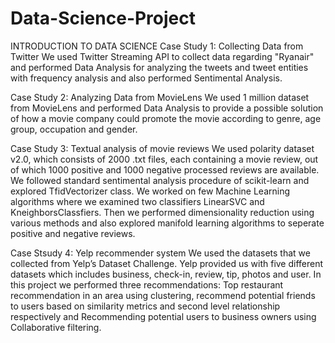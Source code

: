 # Data-Science-Project
INTRODUCTION TO DATA SCIENCE
Case Study 1: Collecting Data from Twitter
We used Twitter Streaming API to collect data regarding "Ryanair" and performed Data Analysis for analyzing the tweets and tweet entities with frequency analysis and also performed Sentimental Analysis.

Case Study 2: Analyzing Data from MovieLens
We used 1 million dataset from MovieLens and performed Data Analysis to provide a possible solution of how a movie company could promote the movie according to genre, age group, occupation and gender.

Case Study 3: Textual analysis of movie reviews
We used polarity dataset v2.0, which consists of 2000 .txt files, each containing a movie review, out of which 1000 positive and 1000 negative processed reviews are available. We followed standard sentimental analysis procedure of scikit-learn and explored TfidVectorizer class. We worked on few Machine Learning algorithms where we examined two classifiers LinearSVC and KneighborsClassfiers. Then we performed dimensionality reduction using various methods and also explored manifold learning algorithms to seperate positive and negative reviews.

Case Stsudy 4: Yelp recommender system
We used the datasets that we collected from Yelp’s Dataset Challenge. Yelp provided us with five different datasets which includes business, check-in, review, tip, photos and user. In this project we performed three recommendations: Top restaurant recommendation in an area using clustering, recommend potential friends to users based on similarity metrics and second level relationship respectively and Recommending potential users to business owners using Collaborative filtering.
